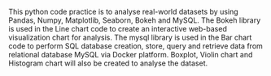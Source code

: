 This python code practice is to analyse real-world datasets by using Pandas, Numpy, Matplotlib, Seaborn, Bokeh and MySQL.
The Bokeh library is used in the Line chart code to create an interactive web-based visualization chart for analysis.
The mysql library is used in the Bar chart code to perform SQL database creation, store, query and retrieve data from relational database MySQL via Docker platform.
Boxplot, Violin chart and Histogram chart will also be created to analyse the dataset.
